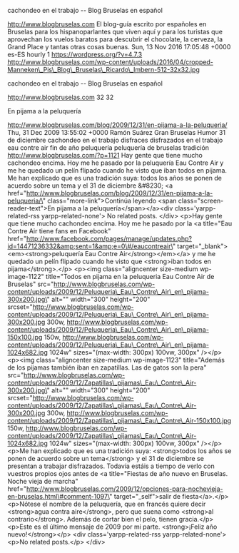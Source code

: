 cachondeo en el trabajo -- Blog Bruselas en español

http://www.blogbruselas.com El blog-guía escrito por españoles en
Bruselas para los hispanoparlantes que viven aquí y para los turistas
que aprovechan los vuelos baratos para descubrir el chocolate, la
cerveza, la Grand Place y tantas otras cosas buenas. Sun, 13 Nov 2016
17:05:48 +0000 es-ES hourly 1 https://wordpress.org/?v=4.7.3
http://www.blogbruselas.com/wp-content/uploads/2016/04/cropped-Manneken\_Pis\_Blog\_Bruselas\_Ricardo\_Imbern-512-32x32.jpg

cachondeo en el trabajo -- Blog Bruselas en español

http://www.blogbruselas.com 32 32

En pijama a la peluquería

http://www.blogbruselas.com/blog/2009/12/31/en-pijama-a-la-peluqueria/
Thu, 31 Dec 2009 13:55:02 +0000 Ramón Suárez Gran Bruselas Humor 31 de
diciembre cachondeo en el trabajo disfraces disfrazados en el trabajo
eau contre air fin de año peluquería peluquería de bruselas tradición
http://www.blogbruselas.com/?p=1121 Hay gente que tiene mucho cachondeo
encima. Hoy me he pasado por la peluquería Eau Contre Air y me he
quedado un pelín flipado cuando he visto que iban todos en pijama. Me
han explicado que es una tradición suya: todos los años se ponen de
acuerdo sobre un tema y el 31 de diciembre &\#8230; \<a
href=\"http://www.blogbruselas.com/blog/2009/12/31/en-pijama-a-la-peluqueria/\"
class=\"more-link\"\>Continúa leyendo \<span
class=\"screen-reader-text\"\>En pijama a la
peluquería\</span\>\</a\>\<div class=\'yarpp-related-rss
yarpp-related-none\'\> No related posts. \</div\> \<p\>Hay gente que
tiene mucho cachondeo encima. Hoy me he pasado por la \<a title=\"Eau
Contre Air tiene fans en Facebook\"
href=\"http://www.facebook.com/pages/manage/updates.php?id=14471236332&amp;sent=1&amp;e=0\#/eaucontreair\"
target=\"\_blank\"\>\<em\>\<strong\>peluquería Eau Contre
Air\</strong\>\</em\>\</a\> y me he quedado un pelín flipado cuando he
visto que \<strong\>iban todos en pijama\</strong\>.\</p\> \<p\>\<img
class=\"aligncenter size-medium wp-image-1122\" title=\"Todos en pijama
en la peluqueria Eau Contre Air de Bruselas\"
src=\"http://www.blogbruselas.com/wp-content/uploads/2009/12/Peluqueria\_Eau\_Contre\_Air\_en\_pijama-300x200.jpg\"
alt=\"\" width=\"300\" height=\"200\"
srcset=\"http://www.blogbruselas.com/wp-content/uploads/2009/12/Peluqueria\_Eau\_Contre\_Air\_en\_pijama-300x200.jpg
300w,
http://www.blogbruselas.com/wp-content/uploads/2009/12/Peluqueria\_Eau\_Contre\_Air\_en\_pijama-150x100.jpg
150w,
http://www.blogbruselas.com/wp-content/uploads/2009/12/Peluqueria\_Eau\_Contre\_Air\_en\_pijama-1024x682.jpg
1024w\" sizes=\"(max-width: 300px) 100vw, 300px\" /\>\</p\> \<p\>\<img
class=\"aligncenter size-medium wp-image-1123\" title=\"Además de los
pijamas también iban en zapatillas. Las de gatos son la pera\"
src=\"http://www.blogbruselas.com/wp-content/uploads/2009/12/Zapatillas\_pijamas\_Eau\_Contre\_Air-300x200.jpg\"
alt=\"\" width=\"300\" height=\"200\"
srcset=\"http://www.blogbruselas.com/wp-content/uploads/2009/12/Zapatillas\_pijamas\_Eau\_Contre\_Air-300x200.jpg
300w,
http://www.blogbruselas.com/wp-content/uploads/2009/12/Zapatillas\_pijamas\_Eau\_Contre\_Air-150x100.jpg
150w,
http://www.blogbruselas.com/wp-content/uploads/2009/12/Zapatillas\_pijamas\_Eau\_Contre\_Air-1024x682.jpg
1024w\" sizes=\"(max-width: 300px) 100vw, 300px\" /\>\</p\> \<p\>Me han
explicado que es una tradición suya: \<strong\>todos los años se ponen
de acuerdo sobre un tema\</strong\> y el 31 de diciembre se presentan a
trabajar disfrazados. Todavía estáis a tiempo de verlo con vuestros
propios ojos antes de \<a title=\"Fiestas de año nuevo en Bruselas.
Noche vieja de marcha\"
href=\"http://www.blogbruselas.com/2009/12/opciones-para-nochevieja-en-bruselas.html\#comment-1097\"
target=\"\_self\"\>salir de fiesta\</a\>.\</p\> \<p\>Nótese el nombre de
la peluquería, que en francés quiere decir \<strong\>agua contra
aire\</strong\>, pero que suena como \<strong\>al contrario\</strong\>.
Además de cortar bien el pelo, tienen gracia.\</p\> \<p\>Este es el
último mensaje de 2009 por mi parte. \<strong\>¡Feliz año
nuevo!\</strong\>\</p\> \<div class=\'yarpp-related-rss
yarpp-related-none\'\> \<p\>No related posts.\</p\> \</div\>
